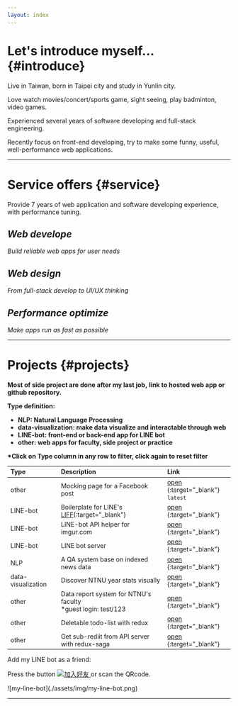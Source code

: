 ```yaml
---
layout: index
---
```


<!-- Text can be **bold**, _italic_, or ~~strikethrough~~.

[Link to another page](./another-page.html).

There should be whitespace between paragraphs.

There should be whitespace between paragraphs. We recommend including a README, or a file with information about your project. -->

# Let's introduce myself... {#introduce}

Live in Taiwan, born in Taipei city and study in Yunlin city.

Love watch movies/concert/sports game, sight seeing, play badminton, video games.

Experienced several years of software developing and full-stack engineering.

Recently focus on front-end developing,
try to make some funny, useful, well-performance web applications.

---

# Service offers {#service}

Provide 7 years of web application and software developing experience,
with performance tuning.

## _Web develope_

_Build reliable web apps for user needs_

## _Web design_

_From full-stack develop to UI/UX thinking_

## _Performance optimize_

_Make apps run as fast as possible_

---

# Projects {#projects}

**Most of side project are done after my last job,**
**link to hosted web app or github repository.**

**Type definition:**

- **NLP: Natural Language Processing**
- **data-visualization: make data visualize and interactable through web**
- **LINE-bot: front-end or back-end app for LINE bot**
- **other: web apps for faculty, side project or practice**

**\*Click on Type column in any row to filter, click again to reset filter**

| Type               | Description                                                                                          | Link                                                                                            |
| :----------------- | :--------------------------------------------------------------------------------------------------- | :---------------------------------------------------------------------------------------------- |
| other              | Mocking page for a Facebook post                                                                     | [open ](https://bensonliao.github.io/Mazu-Did-Not-Say-That-Shit){:target="\_blank"}<br>`latest` |
| LINE-bot           | Boilerplate for LINE's [LIFF](https://developers.line.biz/en/docs/liff/overview/){:target="\_blank"} | [open ](https://bensonliao.github.io/liff-react-boilerplate/){:target="\_blank"}                |
| LINE-bot           | LINE-bot API helper for imgur.com                                                                    | [open ](https://github.com/BensonLiao/imgur-api-go-v3){:target="\_blank"}                       |
| LINE-bot           | LINE bot server                                                                                      | [open ](https://my-line-simple-bot.herokuapp.com/){:target="\_blank"}                           |
| NLP                | A QA system base on indexed news data                                                                | [open ](http://rsp.itc.ntnu.edu.tw/ECORE/){:target="\_blank"}                                   |
| data-visualization | Discover NTNU year stats visually                                                                    | [open ](http://www.iro.ntnu.edu.tw/web/?Yreport){:target="\_blank"}                             |
| other              | Data report system for NTNU's faculty<br>\*guest login: test/123                                     | [open ](http://yreport.iro.ntnu.edu.tw/){:target="\_blank"}                                     |
| other              | Deletable todo-list with redux                                                                       | [open ](https://github.com/BensonLiao/redux-todos-with-delete){:target="\_blank"}               |
| other              | Get sub-rediit from API server with redux-saga                                                       | [open ](https://github.com/BensonLiao/redux-reddit-api){:target="\_blank"}                      |

Add my LINE bot as a friend:

Press the button
<a href="http://nav.cx/3tDhraO">
<img src="https://scdn.line-apps.com/n/line_add_friends/btn/zh-Hant.png" alt="加入好友" height="36" border="0">
</a>
or scan the QRcode.

<div class="img_container">
  ![my-line-bot](./assets/img/my-line-bot.png)
<div>

---

<!-- ### Definition lists can be used with HTML syntax.

<dl>
<dt>Name</dt>
<dd>Godzilla</dd>
<dt>Born</dt>
<dd>1952</dd>
<dt>Birthplace</dt>
<dd>Japan</dd>
<dt>Color</dt>
<dd>Green</dd>
</dl>

```
Long, single-line code blocks should not wrap. They should horizontally scroll if they are too long. This line should be long enough to demonstrate this.
```

```
The final element.
``` -->
